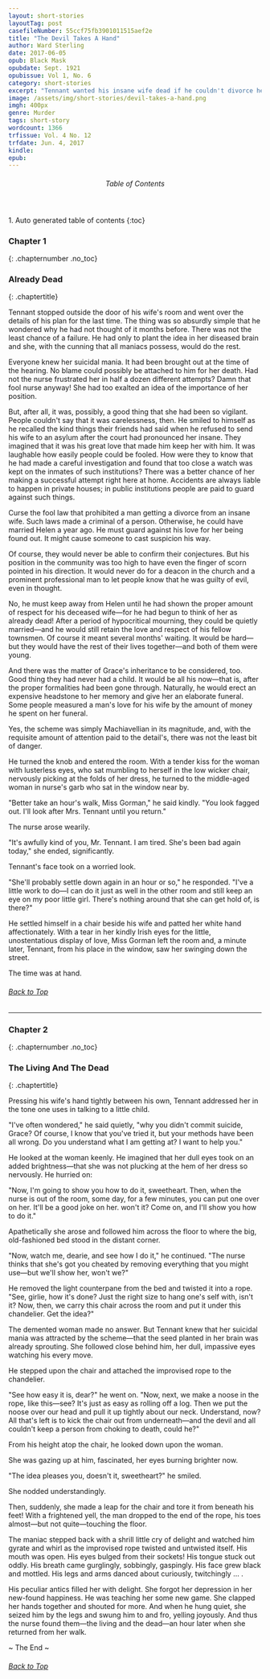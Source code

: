 ```yaml
---
layout: short-stories
layoutTag: post
casefileNumber: 55ccf75fb3901011515aef2e
title: "The Devil Takes A Hand"
author: Ward Sterling
date: 2017-06-05
opub: Black Mask
opubdate: Sept. 1921
opubissue: Vol 1, No. 6
category: short-stories
excerpt: "Tennant wanted his insane wife dead if he couldn't divorce her, and he'd found the perfect plan. But would he succeed or would the devil take a hand first?"
image: /assets/img/short-stories/devil-takes-a-hand.png
imgh: 400px
genre: Murder
tags: short-story
wordcount: 1366
trfissue: Vol. 4 No. 12
trfdate: Jun. 4, 2017
kindle: 
epub: 
---
```


<section id="toc" class="toc">
  <header>
    <h6>Table of Contents</h6>
  </header>
<div id="drawer" markdown="1">
1. Auto generated table of contents
{:toc}
</div>
</section> <!-- table-of-contents -->

### Chapter 1
{: .chapternumber .no_toc}

### Already Dead
{: .chaptertitle}

Tennant stopped outside the door of his wife&#39;s room and went over the details of his plan for the last time. The thing was so absurdly simple that he wondered why he had not thought of it months before. There was not the least chance of a failure. He had only to plant the idea in her diseased brain and she, with the cunning that all maniacs possess, would do the rest.

Everyone knew her suicidal mania. It had been brought out at the time of the hearing. No blame could possibly be attached to him for her death. Had not the nurse frustrated her in half a dozen different attempts? Damn that fool nurse anyway! She had too exalted an idea of the importance of her position.

But, after all, it was, possibly, a good thing that she had been so vigilant. People couldn&#39;t say that it was carelessness, then. He smiled to himself as he recalled the kind things their friends had said when he refused to send his wife to an asylum after the court had pronounced her insane. They imagined that it was his great love that made him keep her with him. It was laughable how easily people could be fooled. How were they to know that he had made a careful investigation and found that too close a watch was kept on the inmates of such institutions? There was a better chance of her making a successful attempt right here at home. Accidents are always liable to happen in private houses; in public institutions people are paid to guard against such things.

Curse the fool law that prohibited a man getting a divorce from an insane wife. Such laws made a criminal of a person. Otherwise, he could have married Helen a year ago. He must guard against his love for her being found out. It might cause someone to cast suspicion his way.

Of course, they would never be able to confirm their conjectures. But his position in the community was too high to have even the finger of scorn pointed in his direction. It would never do for a deacon in the church and a prominent professional man to let people know that he was guilty of evil, even in thought.

No, he must keep away from Helen until he had shown the proper amount of respect for his deceased wife—for he had begun to think of her as already dead! After a period of hypocritical mourning, they could be quietly married—and he would still retain the love and respect of his fellow townsmen. Of course it meant several months&#39; waiting. It would be hard—but they would have the rest of their lives together—and both of them were young.

And there was the matter of Grace&#39;s inheritance to be considered, too. Good thing they had never had a child. It would be all his now—that is, after the proper formalities had been gone through. Naturally, he would erect an expensive headstone to her memory and give her an elaborate funeral. Some people measured a man&#39;s love for his wife by the amount of money he spent on her funeral.

Yes, the scheme was simply Machiavellian in its magnitude, and, with the requisite amount of attention paid to the detail&#39;s, there was not the least bit of danger.

He turned the knob and entered the room. With a tender kiss for the woman with lusterless eyes, who sat mumbling to herself in the low wicker chair, nervously picking at the folds of her dress, he turned to the middle-aged woman in nurse&#39;s garb who sat in the window near by.

&quot;Better take an hour&#39;s walk, Miss Gorman,&quot; he said kindly. &quot;You look fagged out. I&#39;ll look after Mrs. Tennant until you return.&quot;

The nurse arose wearily.

&quot;It&#39;s awfully kind of you, Mr. Tennant. I am tired. She&#39;s been bad again today,&quot; she ended, significantly.

Tennant&#39;s face took on a worried look.

&quot;She&#39;ll probably settle down again in an hour or so,&quot; he responded. &quot;I&#39;ve a little work to do—I can do it just as well in the other room and still keep an eye on my poor little girl. There&#39;s nothing around that she can get hold of, is there?&quot;

He settled himself in a chair beside his wife and patted her white hand affectionately. With a tear in her kindly Irish eyes for the little, unostentatious display of love, Miss Gorman left the room and, a minute later, Tennant, from his place in the window, saw her swinging down the street.

The time was at hand.

<h6 class="btt"><a href="#top">Back to Top</a></h6>

<hr>

### Chapter 2
{: .chapternumber .no_toc}

### The Living And The Dead
{: .chaptertitle}

Pressing his wife&#39;s hand tightly between his own, Tennant addressed her in the tone one uses in talking to a little child.

&quot;I&#39;ve often wondered,&quot; he said quietly, &quot;why you didn&#39;t commit suicide, Grace? Of course, I know that you&#39;ve tried it, but your methods have been all wrong. Do you understand what I am getting at? I want to help you.&quot;

He looked at the woman keenly. He imagined that her dull eyes took on an added brightness—that she was not plucking at the hem of her dress so nervously. He hurried on:

&quot;Now, I&#39;m going to show you how to do it, sweetheart. Then, when the nurse is out of the room, some day, for a few minutes, you can put one over on her. It&#39;ll be a good joke on her. won&#39;t it? Come on, and I&#39;ll show you how to do it.&quot;

Apathetically she arose and followed him across the floor to where the big, old-fashioned bed stood in the distant corner.

&quot;Now, watch me, dearie, and see how I do it,&quot; he continued. &quot;The nurse thinks that she&#39;s got you cheated by removing everything that you might use—but we&#39;ll show her, won&#39;t we?&quot;

He removed the light counterpane from the bed and twisted it into a rope. &quot;See, girlie, how it&#39;s done? Just the right size to hang one&#39;s self with, isn&#39;t it? Now, then, we carry this chair across the room and put it under this chandelier. Get the idea?&quot;

The demented woman made no answer. But Tennant knew that her suicidal mania was attracted by the scheme—that the seed planted in her brain was already sprouting. She followed close behind him, her dull, impassive eyes watching his every move.

He stepped upon the chair and attached the improvised rope to the chandelier.

&quot;See how easy it is, dear?&quot; he went on. &quot;Now, next, we make a noose in the rope, like this—see? It&#39;s just as easy as rolling off a log. Then we put the noose over our head and pull it up tightly about our neck. Understand, now? All that&#39;s left is to kick the chair out from underneath—and the devil and all couldn&#39;t keep a person from choking to death, could he?&quot;

From his height atop the chair, he looked down upon the woman.

She was gazing up at him, fascinated, her eyes burning brighter now.

&quot;The idea pleases you, doesn&#39;t it, sweetheart?&quot; he smiled.

She nodded understandingly.

Then, suddenly, she made a leap for the chair and tore it from beneath his feet! With a frightened yell, the man dropped to the end of the rope, his toes almost—but not quite—touching the floor.

The maniac stepped back with a shrill little cry of delight and watched him gyrate and whirl as the improvised rope twisted and untwisted itself. His mouth was open. His eyes bulged from their sockets! His tongue stuck out oddly. His breath came gurglingly, sobbingly, gaspingly. His face grew black and mottled. His legs and arms danced about curiously, twitchingly … .

His peculiar antics filled her with delight. She forgot her depression in her new-found happiness. He was teaching her some new game. She clapped her hands together and shouted for more. And when he hung quiet, she seized him by the legs and swung him to and fro, yelling joyously. And thus the nurse found them—the living and the dead—an hour later when she returned from her walk.

<p id="theend">~ The End ~
<h6 class="btt"><a href="#top">Back to Top</a></h6>